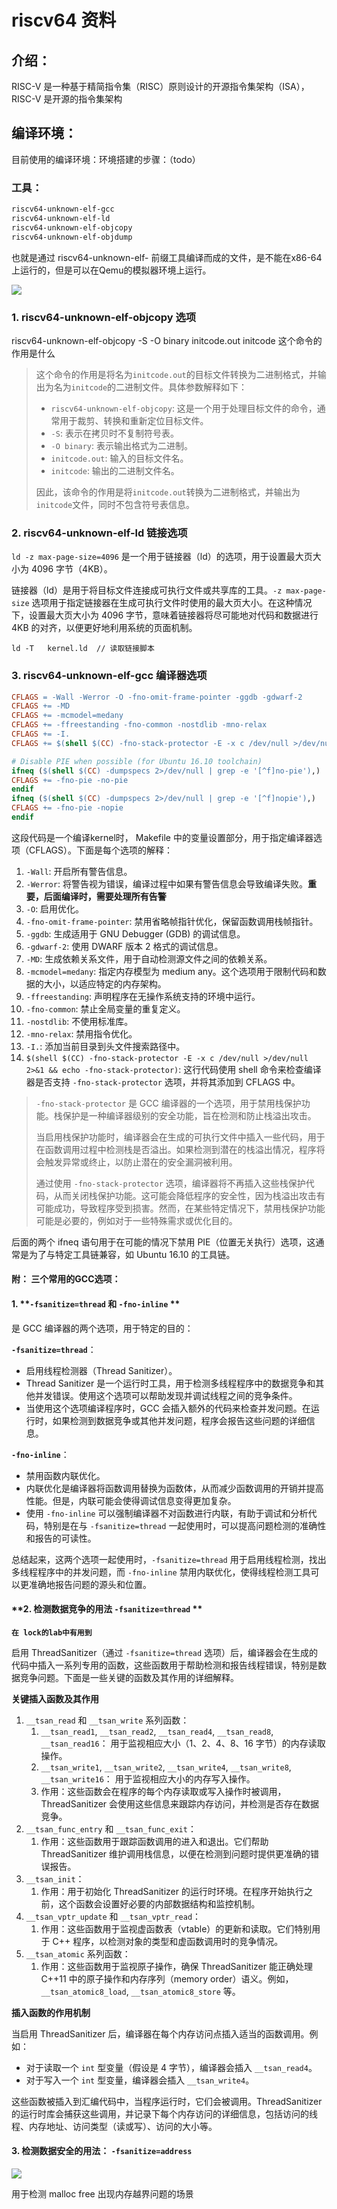 # riscv64 资料



## 介绍：

RISC-V 是一种基于精简指令集（RISC）原则设计的开源指令集架构（ISA），RISC-V 是开源的指令集架构



## 编译环境：

目前使用的编译环境：环境搭建的步骤：（todo）

### 工具：

```Makefile
riscv64-unknown-elf-gcc  
riscv64-unknown-elf-ld
riscv64-unknown-elf-objcopy
riscv64-unknown-elf-objdump
```

也就是通过 riscv64-unknown-elf- 前缀工具编译而成的文件，是不能在x86-64上运行的，但是可以在Qemu的模拟器环境上运行。

![](./images/risc_v_1.png)

### 1. riscv64-unknown-elf-objcopy 选项

riscv64-unknown-elf-objcopy   -S  -O  binary initcode.out initcode   这个命令的作用是什么

> 这个命令的作用是将名为`initcode.out`的目标文件转换为二进制格式，并输出为名为`initcode`的二进制文件。具体参数解释如下：
>
> - `riscv64-unknown-elf-objcopy`: 这是一个用于处理目标文件的命令，通常用于裁剪、转换和重新定位目标文件。
> - `-S`: 表示在拷贝时不复制符号表。
> - `-O binary`: 表示输出格式为二进制。
> - `initcode.out`: 输入的目标文件名。
> - `initcode`: 输出的二进制文件名。
>
> 因此，该命令的作用是将`initcode.out`转换为二进制格式，并输出为`initcode`文件，同时不包含符号表信息。

### 2. riscv64-unknown-elf-ld  链接选项

`ld -z max-page-size=4096` 是一个用于链接器（ld）的选项，用于设置最大页大小为 4096 字节（4KB）。

链接器（ld）是用于将目标文件连接成可执行文件或共享库的工具。`-z max-page-size` 选项用于指定链接器在生成可执行文件时使用的最大页大小。在这种情况下，设置最大页大小为 4096 字节，意味着链接器将尽可能地对代码和数据进行 4KB 的对齐，以便更好地利用系统的页面机制。

```Plain
ld -T   kernel.ld  // 读取链接脚本
```

### 3. riscv64-unknown-elf-gcc   编译器选项

```Makefile
CFLAGS = -Wall -Werror -O -fno-omit-frame-pointer -ggdb -gdwarf-2
CFLAGS += -MD
CFLAGS += -mcmodel=medany
CFLAGS += -ffreestanding -fno-common -nostdlib -mno-relax
CFLAGS += -I.
CFLAGS += $(shell $(CC) -fno-stack-protector -E -x c /dev/null >/dev/null 2>&1 && echo -fno-stack-protector)

# Disable PIE when possible (for Ubuntu 16.10 toolchain)
ifneq ($(shell $(CC) -dumpspecs 2>/dev/null | grep -e '[^f]no-pie'),)
CFLAGS += -fno-pie -no-pie
endif
ifneq ($(shell $(CC) -dumpspecs 2>/dev/null | grep -e '[^f]nopie'),)
CFLAGS += -fno-pie -nopie
endif 
```

这段代码是一个编译kernel时， Makefile 中的变量设置部分，用于指定编译器选项（CFLAGS）。下面是每个选项的解释：

1. `-Wall`: 开启所有警告信息。
2. `-Werror`: 将警告视为错误，编译过程中如果有警告信息会导致编译失败。**重要，后面编译时，需要处理所有告警**
3. `-O`: 启用优化。
4. `-fno-omit-frame-pointer`: 禁用省略帧指针优化，保留函数调用栈帧指针。
5. `-ggdb`: 生成适用于 GNU Debugger (GDB) 的调试信息。
6. `-gdwarf-2`: 使用 DWARF 版本 2 格式的调试信息。
7. `-MD`: 生成依赖关系文件，用于自动检测源文件之间的依赖关系。
8. `-mcmodel=medany`: 指定内存模型为 medium any。这个选项用于限制代码和数据的大小，以适应特定的内存架构。
9. `-ffreestanding`: 声明程序在无操作系统支持的环境中运行。
10. `-fno-common`: 禁止全局变量的重复定义。
11. `-nostdlib`: 不使用标准库。
12. `-mno-relax`: 禁用指令优化。
13. `-I.`: 添加当前目录到头文件搜索路径中。
14. `$(shell $(CC) -fno-stack-protector -E -x c /dev/null >/dev/null 2>&1 && echo -fno-stack-protector)`: 这行代码使用 shell 命令来检查编译器是否支持 `-fno-stack-protector` 选项，并将其添加到 CFLAGS 中。

> `-fno-stack-protector` 是 GCC 编译器的一个选项，用于禁用栈保护功能。栈保护是一种编译器级别的安全功能，旨在检测和防止栈溢出攻击。
>
> 当启用栈保护功能时，编译器会在生成的可执行文件中插入一些代码，用于在函数调用过程中检测栈是否溢出。如果检测到潜在的栈溢出情况，程序将会触发异常或终止，以防止潜在的安全漏洞被利用。
>
> 通过使用 `-fno-stack-protector` 选项，编译器将不再插入这些栈保护代码，从而关闭栈保护功能。这可能会降低程序的安全性，因为栈溢出攻击有可能成功，导致程序受到损害。然而，在某些特定情况下，禁用栈保护功能可能是必要的，例如对于一些特殊需求或优化目的。

后面的两个 ifneq 语句用于在可能的情况下禁用 PIE（位置无关执行）选项，这通常是为了与特定工具链兼容，如 Ubuntu 16.10 的工具链。



#### **附： 三个常用的GCC选项：**

#### 1. **`-fsanitize=thread` 和 `-fno-inline` **

   是 GCC 编译器的两个选项，用于特定的目的：

**`-fsanitize=thread`**：

- 启用线程检测器（Thread Sanitizer）。
- Thread Sanitizer 是一个运行时工具，用于检测多线程程序中的数据竞争和其他并发错误。使用这个选项可以帮助发现并调试线程之间的竞争条件。
- 当使用这个选项编译程序时，GCC 会插入额外的代码来检查并发问题。在运行时，如果检测到数据竞争或其他并发问题，程序会报告这些问题的详细信息。

**`-fno-inline`**：

- 禁用函数内联优化。
- 内联优化是编译器将函数调用替换为函数体，从而减少函数调用的开销并提高性能。但是，内联可能会使得调试信息变得更加复杂。
- 使用 `-fno-inline` 可以强制编译器不对函数进行内联，有助于调试和分析代码，特别是在与 `-fsanitize=thread` 一起使用时，可以提高问题检测的准确性和报告的可读性。

 总结起来，这两个选项一起使用时，`-fsanitize=thread` 用于启用线程检测，找出多线程程序中的并发问题，而 `-fno-inline` 禁用内联优化，使得线程检测工具可以更准确地报告问题的源头和位置。



 #### **2. 检测数据竞争的用法 `-fsanitize=thread` **

**`在 lock的lab中有用到`**

启用 ThreadSanitizer（通过 `-fsanitize=thread` 选项）后，编译器会在生成的代码中插入一系列专用的函数，这些函数用于帮助检测和报告线程错误，特别是数据竞争问题。下面是一些关键的函数及其作用的详细解释。

**关键插入函数及其作用**

1. `__tsan_read` 和 `__tsan_write` 系列函数：
   1. `__tsan_read1`, `__tsan_read2`, `__tsan_read4`, `__tsan_read8`, `__tsan_read16`： 用于监视相应大小（1、2、4、8、16 字节）的内存读取操作。
   2. `__tsan_write1`, `__tsan_write2`, `__tsan_write4`, `__tsan_write8`, `__tsan_write16`： 用于监视相应大小的内存写入操作。
   3. 作用：这些函数会在程序的每个内存读取或写入操作时被调用，ThreadSanitizer 会使用这些信息来跟踪内存访问，并检测是否存在数据竞争。
2. `__tsan_func_entry` 和 `__tsan_func_exit`：
   1. 作用：这些函数用于跟踪函数调用的进入和退出。它们帮助 ThreadSanitizer 维护调用栈信息，以便在检测到问题时提供更准确的错误报告。
3. `__tsan_init`：
   1. 作用：用于初始化 ThreadSanitizer 的运行时环境。在程序开始执行之前，这个函数会设置好必要的内部数据结构和监控机制。
4. `__tsan_vptr_update` 和 `__tsan_vptr_read`：
   1. 作用：这些函数用于监视虚函数表（vtable）的更新和读取。它们特别用于 C++ 程序，以检测对象的类型和虚函数调用时的竞争情况。
5. `__tsan_atomic` 系列函数：
   1. 作用：这些函数用于监视原子操作，确保 ThreadSanitizer 能正确处理 C++11 中的原子操作和内存序列（memory order）语义。例如，`__tsan_atomic8_load`, `__tsan_atomic8_store` 等。

**插入函数的作用机制**

当启用 ThreadSanitizer 后，编译器在每个内存访问点插入适当的函数调用。例如：

- 对于读取一个 `int` 型变量（假设是 4 字节），编译器会插入 `__tsan_read4`。
- 对于写入一个 `int` 型变量，编译器会插入 `__tsan_write4`。

这些函数被插入到汇编代码中，当程序运行时，它们会被调用。ThreadSanitizer 的运行时库会捕获这些调用，并记录下每个内存访问的详细信息，包括访问的线程、内存地址、访问类型（读或写）、访问的大小等。



####  3. **检测数据安全的用法： `-fsanitize=address`**

![](./images/risc_v_2.png)

用于检测 malloc  free 出现内存越界问题的场景
